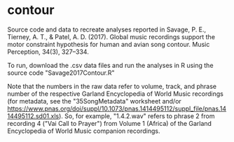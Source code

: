 # contour

Source code and data to recreate analyses reported in Savage, P. E., Tierney, A. T., & Patel, A. D. (2017). Global music recordings support the motor constraint hypothesis for human and avian song contour. Music Perception, 34(3), 327–334.

To run, download the .csv data files and run the analyses in R using the source code "Savage2017Contour.R"

Note that the numbers in the raw data refer to volume, track, and phrase number of the respective Garland Encyclopedia of World Music recordings (for metadata, see the "35SongMetadata" worksheet and/or https://www.pnas.org/doi/suppl/10.1073/pnas.1414495112/suppl_file/pnas.1414495112.sd01.xls). So, for example, "1.4.2.wav" refers to phrase 2 from recording 4 ("Vai Call to Prayer") from Volume 1 (Africa) of the Garland Encyclopedia of World Music companion recordings. 
